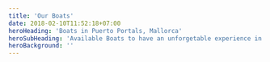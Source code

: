 ```yaml
---
title: 'Our Boats'
date: 2018-02-10T11:52:18+07:00
heroHeading: 'Boats in Puerto Portals, Mallorca'
heroSubHeading: 'Available Boats to have an unforgetable experience in the best part of the island of Mallorca!'
heroBackground: ''
---
```

